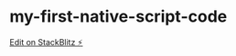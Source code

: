 # my-first-native-script-code

[Edit on StackBlitz ⚡️](https://stackblitz.com/edit/nativescript-battery-example-tsmjwh)